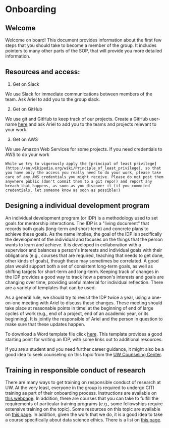 # Onboarding

## Welcome

Welcome on board! This document provides information about the first few steps that you should take to become a member of the group. It includes pointers to many other parts of the SOP, that will provide you more detailed information.

## Resources and access:

1. Get on Slack

We use Slack for immediate communications between members of the team. Ask Ariel to add you to the group slack.

2. Get on GitHub

We use git and GitHub to keep track of our projects. Create a GitHub user-name [here](http://github.com/join) and ask Ariel to add you to the teams and projects relevant to your work.


3. Get on AWS

We use Amazon Web Services for some projects. If you need credentials to AWS to do your work


```{note}
While we try to vigorously apply the [principal of least privilege](https://en.wikipedia.org/wiki/Principle_of_least_privilege), so that you have only the access you really need to do your work, please take care of any AWS credentials you might receive. Please do not post them anywhere public (don't commit them to a git repo!) and report any breach that happens, as soon as you discover it (if you commited credentials, let someone know as soon as possible!)
```

## Designing a individual development program

An individual development program (or IDP) is a methodology used to set goals
for mentorship interactions. The IDP is a "living document" that records both
goals (long-term and short-term) and concrete plans to achieve these goals. As
the name implies, the goal of the IDP is specifically the development of the
individual and focuses on the things that the person wants to learn and achieve.
It is developed in collaboration with a supervisor and balances a person's
interests and individual goals with their obligations (e.g., courses that are
required, teaching that needs to get done, other kinds of goals), though these
may sometimes be correlated. A good plan would support both a set of consistent
long-term goals, as well as shifting targets for short-term and long-term.
Keeping track of changes in the IDP provides a good way to track how a person's
interests and goals are changing over time, providing useful material for
individual reflection. There are a variety of templates that can be used.

As a general rule, we should try to revisit the IDP twice a year, using a
one-on-one meeting with Ariel to discuss these changes. These meeting should
take place at reasonable points in time: at the beginning of end of large cycles
of work (e.g., end of a project, end of an academic year, or its beginning). It
is jointly the responsible of Ariel and the person in question to make sure that
these updates happen.

To download a Word template file click [here](../assets/IDP_template.docx). This
template provides a good starting point for writing an IDP, with some links out
to additional resources.

If you are a student and you need further career guidance, it might also be a good idea to seek counseling on this topic from the [UW Counseling Center](https://www.washington.edu/counseling/services/career-exploration/).

## Training in responsible conduct of research

There are many ways to get training on responsible conduct of research at UW. At the very least, everyone in the group is required to undergo CITI training as part of their onboarding process. Instructions are available on [this webpage](https://www.washington.edu/research/hsd/training/required-training/web-based-citi-training/). In addition, there are courses that you can take to fulfill the requirements of particular training programs (e.g., some fellowships require extensive training on the topic). Some resources on this topic are available on [this page](https://www.washington.edu/research/compliance/responsible-conduct-of-research-rcrtraining/). In addition, given the work that we do, it is a good idea to take a course specifically about data science ethics. There is a list on [this page](https://escience.washington.edu/data-science-courses-at-the-university-of-washington/).
